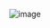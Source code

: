 ![image](https://user-images.githubusercontent.com/79814692/123530270-b7c9e100-d6ce-11eb-9977-8eeff3292493.png)
